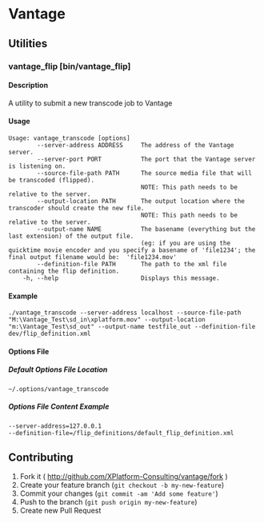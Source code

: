 # Vantage

## Utilities

### vantage_flip [bin/vantage_flip]

#### Description
  A utility to submit a new transcode job to Vantage

#### Usage
    Usage: vantage_transcode [options]
            --server-address ADDRESS     The address of the Vantage server.
            --server-port PORT           The port that the Vantage server is listening on.
            --source-file-path PATH      The source media file that will be transcoded (flipped).
                                         NOTE: This path needs to be relative to the server.
            --output-location PATH       The output location where the transcoder should create the new file.
                                         NOTE: This path needs to be relative to the server.
            --output-name NAME           The basename (everything but the last extension) of the output file.
                                         (eg: if you are using the quicktime movie encoder and you specify a basename of 'file1234'; the final output filename would be:  'file1234.mov'
            --definition-file PATH       The path to the xml file containing the flip definition.
        -h, --help                       Displays this message.

#### Example
    ./vantage_transcode --server-address localhost --source-file-path "M:\Vantage_Test\sd_in\xplatform.mov" --output-location "m:\Vantage_Test\sd_out" --output-name testfile_out --definition-file dev/flip_definition.xml

#### Options File

##### Default Options File Location
    ~/.options/vantage_transcode

##### Options File Content Example
    --server-address=127.0.0.1
    --definition-file=/flip_definitions/default_flip_definition.xml

## Contributing

1. Fork it ( http://github.com/XPlatform-Consulting/vantage/fork )
2. Create your feature branch (`git checkout -b my-new-feature`)
3. Commit your changes (`git commit -am 'Add some feature'`)
4. Push to the branch (`git push origin my-new-feature`)
5. Create new Pull Request
